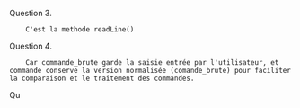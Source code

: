 Question 3.   

        C'est la methode readLine() 

Question 4.

        Car commande_brute garde la saisie entrée par l'utilisateur, et commande conserve la version normalisée (comande_brute) pour faciliter la comparaison et le traitement des commandes.

Qu